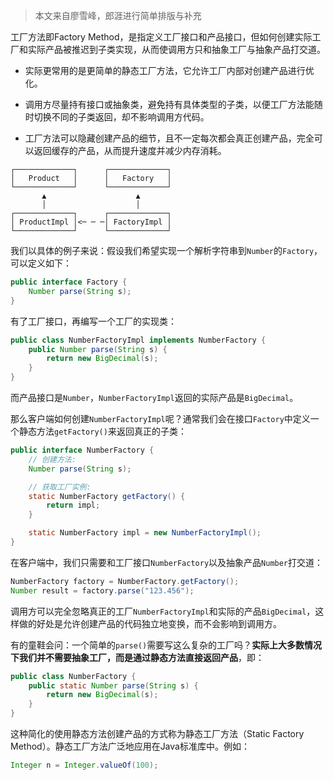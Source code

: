 > 本文来自廖雪峰，郎涯进行简单排版与补充



工厂方法即Factory Method，是指定义工厂接口和产品接口，但如何创建实际工厂和实际产品被推迟到子类实现，从而使调用方只和抽象工厂与抽象产品打交道。

- 实际更常用的是更简单的静态工厂方法，它允许工厂内部对创建产品进行优化。

- 调用方尽量持有接口或抽象类，避免持有具体类型的子类，以便工厂方法能随时切换不同的子类返回，却不影响调用方代码。
- 工厂方法可以隐藏创建产品的细节，且不一定每次都会真正创建产品，完全可以返回缓存的产品，从而提升速度并减少内存消耗。

```ascii
┌─────────────┐      ┌─────────────┐
│   Product   │      │   Factory   │
└─────────────┘      └─────────────┘
       ▲                    ▲
       │                    │
┌─────────────┐      ┌─────────────┐
│ ProductImpl │<─ ─ ─│ FactoryImpl │
└─────────────┘      └─────────────┘
```

我们以具体的例子来说：假设我们希望实现一个解析字符串到`Number`的`Factory`，可以定义如下：

```java
public interface Factory {
    Number parse(String s);
}
```

有了工厂接口，再编写一个工厂的实现类：

```java
public class NumberFactoryImpl implements NumberFactory {
    public Number parse(String s) {
        return new BigDecimal(s);
    }
}
```

而产品接口是`Number`，`NumberFactoryImpl`返回的实际产品是`BigDecimal`。

那么客户端如何创建`NumberFactoryImpl`呢？通常我们会在接口`Factory`中定义一个静态方法`getFactory()`来返回真正的子类：

```java
public interface NumberFactory {
    // 创建方法:
    Number parse(String s);

    // 获取工厂实例:
    static NumberFactory getFactory() {
        return impl;
    }

    static NumberFactory impl = new NumberFactoryImpl();
}
```

在客户端中，我们只需要和工厂接口`NumberFactory`以及抽象产品`Number`打交道：

```java
NumberFactory factory = NumberFactory.getFactory();
Number result = factory.parse("123.456");
```

调用方可以完全忽略真正的工厂`NumberFactoryImpl`和实际的产品`BigDecimal`，这样做的好处是允许创建产品的代码独立地变换，而不会影响到调用方。



有的童鞋会问：一个简单的`parse()`需要写这么复杂的工厂吗？**实际上大多数情况下我们并不需要抽象工厂，而是通过静态方法直接返回产品**，即：

```java
public class NumberFactory {
    public static Number parse(String s) {
        return new BigDecimal(s);
    }
}
```

 这种简化的使用静态方法创建产品的方式称为静态工厂方法（Static Factory Method）。静态工厂方法广泛地应用在Java标准库中。例如：

```java
Integer n = Integer.valueOf(100);
```